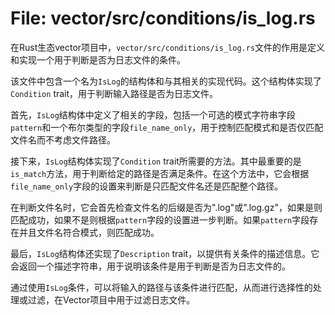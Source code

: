 # File: vector/src/conditions/is_log.rs

在Rust生态vector项目中，`vector/src/conditions/is_log.rs`文件的作用是定义和实现一个用于判断是否为日志文件的条件。

该文件中包含一个名为`IsLog`的结构体和与其相关的实现代码。这个结构体实现了`Condition` trait，用于判断输入路径是否为日志文件。

首先，`IsLog`结构体中定义了相关的字段，包括一个可选的模式字符串字段`pattern`和一个布尔类型的字段`file_name_only`，用于控制匹配模式和是否仅匹配文件名而不考虑文件路径。

接下来，`IsLog`结构体实现了`Condition` trait所需要的方法。其中最重要的是`is_match`方法，用于判断给定的路径是否满足条件。在这个方法中，它会根据`file_name_only`字段的设置来判断是只匹配文件名还是匹配整个路径。

在判断文件名时，它会首先检查文件名的后缀是否为".log"或".log.gz"，如果是则匹配成功，如果不是则根据`pattern`字段的设置进一步判断。如果`pattern`字段存在并且文件名符合模式，则匹配成功。

最后，`IsLog`结构体还实现了`Description` trait，以提供有关条件的描述信息。它会返回一个描述字符串，用于说明该条件是用于判断是否为日志文件的。

通过使用`IsLog`条件，可以将输入的路径与该条件进行匹配，从而进行选择性的处理或过滤，在Vector项目中用于过滤日志文件。

